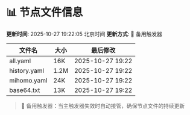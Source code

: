 # 📊 节点文件信息

**更新时间**: 2025-10-27 19:22:05 北京时间
**更新方式**: 🔄 备用触发器

| 文件名 | 大小 | 最后修改 |
|--------|------|----------|
| all.yaml | 16K | 2025-10-27 19:22 |
| history.yaml | 1.2M | 2025-10-27 19:22 |
| mihomo.yaml | 24K | 2025-10-27 19:22 |
| base64.txt | 13K | 2025-10-27 19:22 |

> 🔄 备用触发器：当主触发器失效时自动接管，确保节点文件的持续更新
